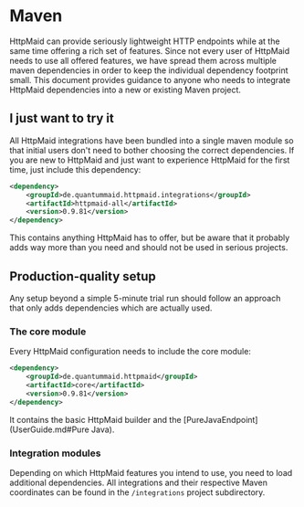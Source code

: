 # Maven

HttpMaid can provide seriously lightweight HTTP endpoints while at the same
time offering a rich set of features. Since not every user of HttpMaid needs to
use all offered features, we have spread them across multiple maven dependencies in order to
keep the individual dependency footprint small. This document provides guidance to anyone
who needs to integrate HttpMaid dependencies into a new or existing Maven project.

## I just want to try it
All HttpMaid integrations have been bundled into a single maven module so that
initial users don't need to bother choosing the correct dependencies. If you
are new to HttpMaid and just want to experience HttpMaid for the first time,
just include this dependency:
<!---[Dependency](groupId=de.quantummaid.httpmaid.integrations artifactId=httpmaid-all version)-->
```xml
<dependency>
    <groupId>de.quantummaid.httpmaid.integrations</groupId>
    <artifactId>httpmaid-all</artifactId>
    <version>0.9.81</version>
</dependency>
```
This contains anything HttpMaid has to offer, but be aware that it probably adds
way more than you need and should not be used in serious projects.
## Production-quality setup
Any setup beyond a simple 5-minute trial run should follow an approach that only adds
dependencies which are actually used.

### The core module
Every HttpMaid configuration needs to include the core module:
<!---[Dependency](groupId=de.quantummaid.httpmaid artifactId=core version)-->
```xml
<dependency>
    <groupId>de.quantummaid.httpmaid</groupId>
    <artifactId>core</artifactId>
    <version>0.9.81</version>
</dependency>
```
It contains the basic HttpMaid builder and the [PureJavaEndpoint](UserGuide.md#Pure Java).

### Integration modules
Depending on which HttpMaid features you intend to use, you need to load additional
dependencies. All integrations and their respective Maven coordinates can be found
in the `/integrations` project subdirectory.

